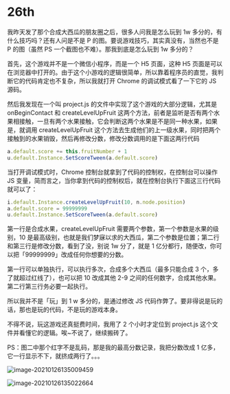 # 26th

我昨天发了那个合成大西瓜的朋友圈之后，很多人问我是怎么玩到 1w 多分的，有什么技巧吗？还有人问是不是 P 的图。要说游戏技巧，其实真没有，当然也不是 P 的图（虽然 PS 一个截图也不难）。那我到底是怎么玩到 1w 多分的？

首先，这个游戏并不是一个微信小程序，而是一个 H5 页面，这种 H5 页面是可以在浏览器中打开的。由于这个小游戏的逻辑很简单，所以靠着程序员的直觉，我判断它的代码肯定也不复杂，所以我就打开 Chrome 的调试模式看了一下它的 JS 源码。

然后我发现在一个叫 project.js 的文件中实现了这个游戏的大部分逻辑，尤其是 onBeginContact 和 createLevelUpFruit 这两个方法，前者是监听是否有两个水果相接触，一旦有两个水果接触，它会判断这两个水果是不是同一种水果，如果是，就调用 createLevelUpFruit 这个方法去生成他们的上一级水果，同时把两个接触到的水果销毁，然后再修改分数，修改分数调用的是下面这两行代码

```javascript
a.default.score += this.fruitNumber + 1
u.default.Instance.SetScoreTween(a.default.score)
```

当打开调试模式时，Chrome 控制台就拿到了代码的控制权，在控制台可以操作 JS 变量，简而言之，当你拿到代码的控制权后，就在控制台执行下面这三行代码就可以了：

```javascript
i.default.Instance.createLevelUpFruit(10, n.node.position)
a.default.score = 99999999
u.default.Instance.SetScoreTween(a.default.score)
```

第一行是合成水果，createLevelUpFruit 需要两个参数，第一个参数是水果的级别，10 是最高级别，也就是我们梦寐以求的大西瓜，第二个参数是位置；第二行和第三行是修改分数，看到了没，别说 1w 分了，就是 1 亿分都行，随便改，你可以把「99999999」改成任何你想要的分数。

第一行可以单独执行，可以执行多次，合成多个大西瓜（最多只能合成 3 个，多了就超过红线了），也可以把 10 改成其他 2-9 之间的任何数字，合成其他水果。第二行第三行务必要一起执行。

所以我并不是「玩」到 1 w 多分的，是通过修改 JS 代码作弊了。要非得说是玩的话，那也是玩的代码，不是玩的游戏本身。

不得不说，玩这游戏还真挺费时间，我用了 2 个小时才定位到 project.js 这个文件并看懂它的逻辑。唉~不说了，继续搬砖了。

PS：图二中那个红字不是乱码，那是我的最高分数记录，我把分数改成 1 亿多，它一行显示不下，就挤成两行了。。。

![image-20210126135009459](https://tva1.sinaimg.cn/large/008eGmZEly1gnbbgr2ytjj30kq1400vy.jpg)

![image-20210126135022664](https://tva1.sinaimg.cn/large/008eGmZEly1gnbbgx3ls9j30kq1320u0.jpg)

